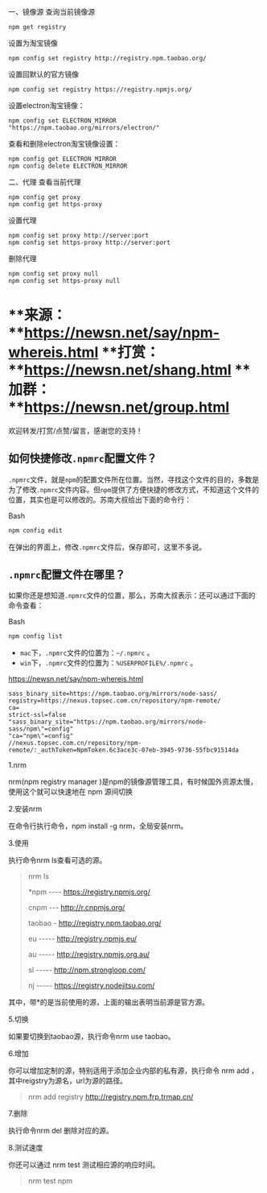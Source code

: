 一、镜像源
查询当前镜像源

```
npm get registry 
```

设置为淘宝镜像

```
npm config set registry http://registry.npm.taobao.org/
```

设置回默认的官方镜像

```
npm config set registry https://registry.npmjs.org/
```

设置electron淘宝镜像：

```
npm config set ELECTRON_MIRROR "https://npm.taobao.org/mirrors/electron/"
```

查看和删除electron淘宝镜像设置：

```
npm config get ELECTRON_MIRROR
npm config delete ELECTRON_MIRROR
```

二、代理
查看当前代理

```
npm config get proxy
npm config get https-proxy
```

设置代理

```
npm config set proxy http://server:port
npm config set https-proxy http://server:port
```

删除代理

```
npm config set proxy null
npm config set https-proxy null
```




**来源：**https://newsn.net/say/npm-whereis.html
**打赏：**https://newsn.net/shang.html
**加群：**https://newsn.net/group.html
============================================
欢迎转发/打赏/点赞/留言，感谢您的支持！



## 如何快捷修改`.npmrc`配置文件？

`.npmrc`文件，就是`npm`的配置文件所在位置。当然，寻找这个文件的目的，多数是为了修改`.npmrc`文件内容。但`npm`提供了方便快捷的修改方式，不知道这个文件的位置，其实也是可以修改的。苏南大叔给出下面的命令行：

Bash

```bash
npm config edit
```

在弹出的界面上，修改`.npmrc`文件后，保存即可，这里不多说。

## `.npmrc`配置文件在哪里？

如果你还是想知道`.npmrc`文件的位置，那么，苏南大叔表示：还可以通过下面的命令查看：

Bash

```bash
npm config list
```

- `mac`下，`.npmrc`文件的位置为：`~/.npmrc` 。
- `win`下，`.npmrc`文件的位置为：`%USERPROFILE%/.npmrc` 。

https://newsn.net/say/npm-whereis.html





```
sass_binary_site=https://npm.taobao.org/mirrors/node-sass/
registry=https://nexus.topsec.com.cn/repository/npm-remote/
ca=
strict-ssl=false
"sass_binary_site="https://npm.taobao.org/mirrors/node-sass/npm\"=config"
"ca="npm\"=config"
//nexus.topsec.com.cn/repository/npm-remote/:_authToken=NpmToken.6c3ace3c-07eb-3945-9736-55fbc91514da

```

1.nrm

nrm(npm registry manager )是npm的镜像源管理工具，有时候国外资源太慢，使用这个就可以快速地在 npm 源间切换

2.安装nrm

在命令行执行命令，npm install -g nrm，全局安装nrm。

3.使用

执行命令nrm ls查看可选的源。

> nrm ls                                                                  
>
> *npm ---- https://registry.npmjs.org/
>
> cnpm --- http://r.cnpmjs.org/
>
> taobao - http://registry.npm.taobao.org/
>
> eu ----- http://registry.npmjs.eu/
>
> au ----- http://registry.npmjs.org.au/
>
> sl ----- http://npm.strongloop.com/
>
> nj ----- https://registry.nodejitsu.com/

其中，带*的是当前使用的源，上面的输出表明当前源是官方源。

5.切换

如果要切换到taobao源，执行命令nrm use taobao。

6.增加

你可以增加定制的源，特别适用于添加企业内部的私有源，执行命令 nrm add <registry> <url>，其中reigstry为源名，url为源的路径。

> nrm add registry http://registry.npm.frp.trmap.cn/

7.删除

执行命令nrm del <registry>删除对应的源。

8.测试速度

你还可以通过 nrm test 测试相应源的响应时间。

> nrm test npm                                                               

